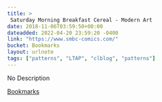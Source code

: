 ```yaml
---
title: > 
 Saturday Morning Breakfast Cereal - Modern Art
date: 2018-11-06T03:59:50+00:00
dateadded: 2022-04-20 23:59:20 -0400
link: "https://www.smbc-comics.com/"
bucket: Bookmarks
layout: urlnote
tags: ["patterns", "LTAP", "clblog", "patterns"]
--- 
```

No Description
 <!-- end excerpt --> 
<div class='bucket'><a class='internal-link' href='/buckets/bookmarks'>Bookmarks</a></div> 
